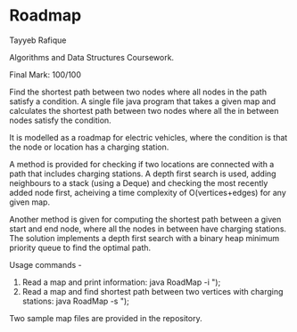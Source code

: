 # Roadmap

Tayyeb Rafique 

Algorithms and Data Structures Coursework.

Final Mark: 100/100

Find the shortest path between two nodes where all nodes in the path satisfy a condition.
A single file java program that takes a given map and calculates the shortest path between two nodes where all the in between nodes satisfy the condition.

It is modelled as a roadmap for electric vehicles, where the condition is that the node or location has a charging station.

A method is provided for checking if two locations are connected with a path that includes charging stations.
A depth first search is used, adding neighbours to a stack (using a Deque) and checking the most recently added node first,
acheiving a time complexity of O(vertices+edges) for any given map.

Another method is given for computing the shortest path between a given start and end node, where
all the nodes in between have charging stations.
The solution implements a depth first search with a binary heap minimum priority queue to find the optimal path.


Usage commands -   
1. Read a map and print information: java RoadMap -i <MapFile>");
2. Read a map and find shortest path between two vertices with charging stations: java RoadMap -s <MapFile> <StartVertexIndex> <EndVertexIndex>");

Two sample map files are provided in the repository. 
